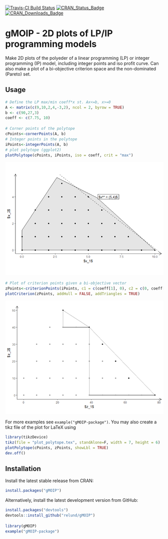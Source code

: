
<!-- README.md is generated from README.Rmd. Please edit that file -->
[![Travis-CI Build Status](https://travis-ci.org/relund/gMOIP.svg?branch=master)](https://travis-ci.org/relund/gMOIP) [![CRAN\_Status\_Badge](http://www.r-pkg.org/badges/version/gMOIP)](https://CRAN.R-project.org/package=gMOIP) [![CRAN\_Downloads\_Badge](http://cranlogs.r-pkg.org/badges/grand-total/gMOIP?color=brightgreen)](http://cranlogs.r-pkg.org/downloads/total/last-month/gMOIP)

gMOIP - 2D plots of LP/IP programming models
============================================

Make 2D plots of the polyeder of a linear programming (LP) or integer programming (IP) model, including integer points and iso profit curve. Can also make a plot of a bi-objective criterion space and the non-dominated (Pareto) set.

Usage
-----

``` r
# Define the LP max/min coeff*x st. Ax<=b, x>=0
A <- matrix(c(9,10,2,4,-3,2), ncol = 2, byrow = TRUE)
b <- c(90,27,3)
coeff <- c(7.75, 10)

# Corner points of the polytope
cPoints<-cornerPoints(A, b)
# Integer points in the polytope
iPoints<-integerPoints(A, b)
# plot polytope (ggplot2)
plotPolytope(cPoints, iPoints, iso = coeff, crit = "max")
```

![](README-ex-1.png)

``` r
# Plot of criterion points given a bi-objective vector
zPoints<-criterionPoints(iPoints, c1 = c(coeff[1], 0), c2 = c(0, coeff[2]), crit = "max")
plotCriterion(zPoints, addHull = FALSE, addTriangles = TRUE)
```

![](README-ex-2.png)

For more examples see `example("gMOIP-package")`. You may also create a tikz file of the plot for LaTeX using

``` r
library(tikzDevice)
tikz(file = "plot_polytope.tex", standAlone=F, width = 7, height = 6)
plotPolytope(cPoints, zPoints, showLbl = TRUE)
dev.off()
```

Installation
------------

Install the latest stable release from CRAN:

``` r
install.packages("gMOIP")
```

Alternatively, install the latest development version from GitHub:

``` r
install.packages("devtools")
devtools::install_github("relund/gMOIP")

library(gMOIP)
example("gMOIP-package")
```
